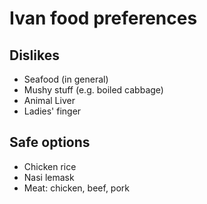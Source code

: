 # Ivan food preferences 

## Dislikes

- Seafood (in general)
- Mushy stuff (e.g. boiled cabbage)
- Animal Liver
- Ladies' finger

## Safe options

- Chicken rice
- Nasi lemask
- Meat: chicken, beef, pork
